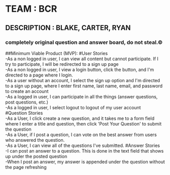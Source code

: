 # TEAM : BCR
## DESCRIPTION : BLAKE, CARTER, RYAN
### completely original question and answer board, do not steal.©

##Minimum Viable Product (MVP):
#User Stories<br>
  -As a non logged in user, I can view all content but cannot participate. If I try to participate, I will be redirected to a sign up page<br>
  -As a non logged in user, I view a login button, click the button, and I'm directed to a page where I login.<br>
  -As a user without an account, I select the sign up option and I'm directed to a sign up page, where I enter first name, last name, email, and password to create an account<br>
  -As a logged in user, I can participate in all the things (answer questions, post questions, etc.)<br>
  -As a logged in user, I select logout to logout of my user account<br>
#Question Stories<br>
  -As a User, I click create a new question, and it takes me to a form field where I enter a title and question, then click 'Post Your Question' to submit the question<br>
  -As a User, if I post a question, I can vote on the best answer from users who answered the question.<br>
  -As a User, I can view all of the questions I've submitted.
#Answer Stories<br>
  -I can post an answer to a question. This is done in the text field that shows up under the posted question<br>
  -When I post an answer, my answer is appended under the question without the page refreshing<br>


